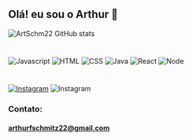 ## Olá! eu sou o Arthur 🤙

![ArtSchm22 GitHub stats](https://github-readme-stats.vercel.app/api?username=ArtSchm22&anuraghazra&show_icons=true&theme=cobalt)
#
![Javascript](https://img.shields.io/badge/JavaScript-323330?style=for-the-badge&logo=javascript&logoColor=F7DF1E)
![HTML](https://img.shields.io/badge/HTML5-E34F26?style=for-the-badge&logo=html5&logoColor=white)
![CSS](https://img.shields.io/badge/CSS3-1572B6?style=for-the-badge&logo=css3&logoColor=white)
![Java](https://img.shields.io/badge/Java-ED8B00?style=for-the-badge&logo=java&logoColor=white)
![React](https://img.shields.io/badge/React-20232A?style=for-the-badge&logo=react&logoColor=61DAFB)
![Node](https://img.shields.io/badge/Node.js-43853D?style=for-the-badge&logo=node.js&logoColor=white)
#
[![Instagram](https://img.shields.io/badge/Instagram-E4405F?style=for-the-badge&logo=instagram&logoColor=white)](https://instagram.com/arthurfschmitz)
![Instagram](https://img.shields.io/badge/Gmail-D14836?style=for-the-badge&logo=gmail&logoColor=white)
### Contato:
#### arthurfschmitz22@gmail.com

